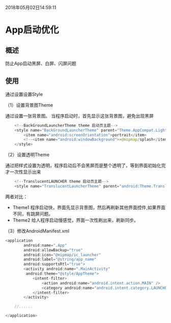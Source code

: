 2018年05月02日14:59:11
# App启动优化

## 概述
 防止App启动黑屏、白屏、闪屏问题

## 使用
通过设置设置Style

（1）设置背景图Theme

通过设置一张背景图。 当程序启动时，首先显示这张背景图，避免出现黑屏

```java
    <!--BackGroundLauncherTheme theme 启动页主题-->
    <style name="BackGroundLauncherTheme" parent="Theme.AppCompat.Light.NoActionBar">
        <item name="android:screenOrientation">portrait</item>
        <!--<item name="android:windowBackground">>@mipmap/splash</item>-->
    </style>
```
（2）设置透明Theme

通过把样式设置为透明，程序启动后不会黑屏而是整个透明了，等到界面初始化完才一次性显示出来

```java
    <!--TranslucentLAUNCHER theme 启动页主题-->
    <style name="TranslucentLauncherTheme" parent="android:Theme.Translucent.NoTitleBar.Fullscreen"/>
```
两者对比：

- Theme1 程序启动快，界面先显示背景图，然后再刷新其他界面控件,如果界面不同，有跳屏问题。
- Theme2 给人程序启动慢感觉，界面一次性刷出来，刷新同步。

（3）修改AndroidManifest.xml

```java
<application
        android:name=".App"
        android:allowBackup="true"
        android:icon="@mipmap/ic_launcher"
        android:label="@string/app_name"
        android:supportsRtl="true">
        <activity android:name=".MainActivity"
         android:theme="@style/AppTheme">
            <intent-filter>
                <action android:name="android.intent.action.MAIN" />
                <category android:name="android.intent.category.LAUNCHER" />
            </intent-filter>
        </activity>

    //......

</application>
```